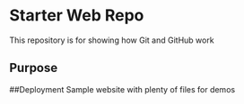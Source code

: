# Starter Web Repo

This repository is for showing how Git and GitHub work

## Purpose
##Deployment
Sample website with plenty of files for demos
